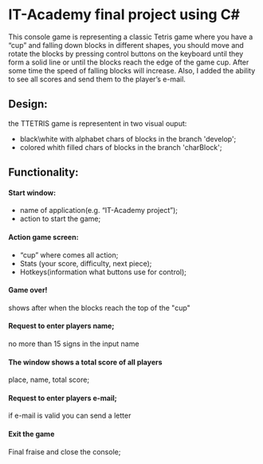 # IT-Academy final project using C# 
This console game is representing a classic Tetris game where you have a “cup” and falling down blocks in different shapes, you should move and rotate the blocks by pressing control buttons on the keyboard until they form a solid line or until the blocks reach the edge of the game cup.
After some time the speed of falling blocks will increase. 
Also, I added the ability to see all scores and send them to the player’s e-mail.

## Design:
the TTETRIS game is representent in two visual ouput:
* black\white with alphabet chars of blocks in the branch 'develop';
* colored whith filled chars of blocks in the branch 'charBlock';

## Functionality:

#### Start window:
* name of application(e.g. “IT-Academy project”);
* action to start the game;

#### Action game screen:
* “cup” where comes all action;
* Stats (your score, difficulty, next piece);
* Hotkeys(information what buttons use for control);

#### Game over! 
shows after when the blocks reach the top of the "cup" 

#### Request to enter players name;
no more than 15 signs in the input name

#### The window shows a total score of all players
place, name, total score;

#### Request to enter players e-mail;
if e-mail is valid you can send a letter

#### Exit the game
Final fraise and close the console;
